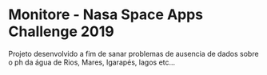 # Monitore - Nasa Space Apps Challenge 2019

Projeto desenvolvido a fim de sanar problemas de ausencia de dados sobre o ph da água de Rios, Mares, Igarapés, lagos etc...
